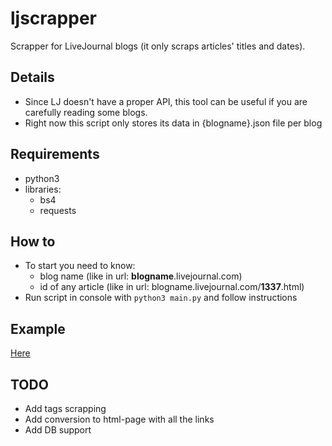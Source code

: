 # ljscrapper
Scrapper for LiveJournal blogs (it only scraps articles' titles and dates).

## Details
- Since LJ doesn't have a proper API, this tool can be useful if you are carefully reading some blogs.
- Right now this script only stores its data in {blogname}.json file per blog

## Requirements
- python3
- libraries:
  - bs4
  - requests

## How to
- To start you need to know:
  - blog name (like in url: **blogname**.livejournal.com)
  - id of any article (like in url: blogname.livejournal.com/**1337**.html)
- Run script in console with `python3 main.py` and follow instructions

## Example
[Here](https://saprolino.github.io/ljscrapper.html)

## TODO
- Add tags scrapping
- Add conversion to html-page with all the links
- Add DB support
